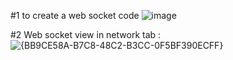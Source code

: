 #1 to create a web socket code 
![image](https://github.com/user-attachments/assets/3618b913-c10a-40ba-93f3-f4645f64d6d4)

#2 Web socket view in network tab :
![{BB9CE58A-B7C8-48C2-B3CC-0F5BF390ECFF}](https://github.com/user-attachments/assets/3284dbad-e33a-4501-b2ce-67f7533b0d1f)
